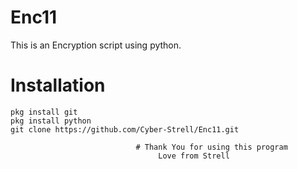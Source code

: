 # Enc11
  This is an Encryption script using python.
  
# Installation
    pkg install git
    pkg install python
    git clone https://github.com/Cyber-Strell/Enc11.git
    
                                # Thank You for using this program
                                     Love from Strell
